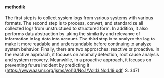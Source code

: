 #### methodik
 The first step is to collect
system logs from various systems with various formats. The second step is to
process, convert, and standardize all collected logs from unstructured to structured
form. In addition, it also performs data abstraction by taking the similarity and
relevance of information in log data into account. The third step is to analyze the
log to make it more readable and understandable before continuing to analyze
system behavior. Finally, there are two approaches: reactive or proactive. In the
reactive approach, it focuses on anomaly detection, root cause analysis and system
recovery. Meanwhile, in a proactive approach, it focuses on preventing future
incident by predicting it
(https://www.aasmr.org/jsms/Vol13/No.1/Vol.13.No.1.19.pdf, S. 347)